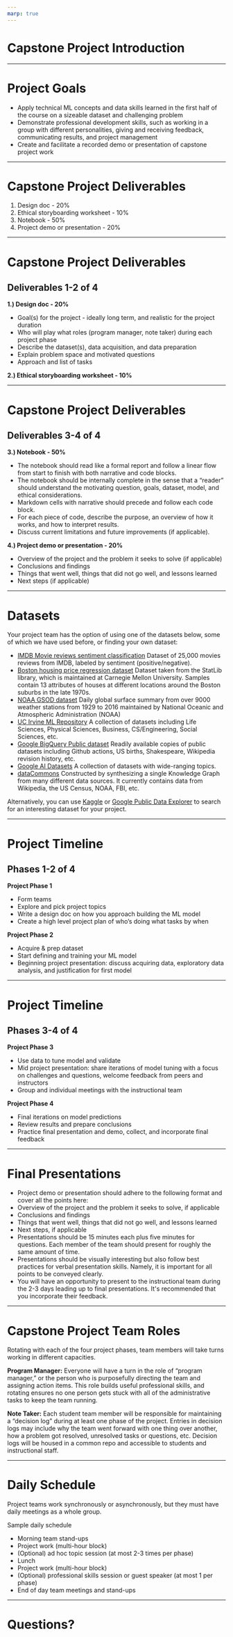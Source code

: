 ```yaml
---
marp: true
---
```


# Capstone Project Introduction

<!--
Today we'll begin discussing the culminating assignment for this course: the capstone project. We'll begin by going over the project goals, guidelines, deliverables, and timeline in this presentation. Please feel free to ask questions as we go through. Later on we'll move into discussing project topic ideation and begin the process of forming teams. 
-->

---

# Project Goals

* Apply technical ML concepts and data skills learned in the first half of the course on a sizeable dataset and challenging problem
* Demonstrate professional development skills, such as working in a group with different personalities, giving and receiving feedback, communicating results, and project management
* Create and facilitate a recorded demo or presentation of capstone project work

<!--
A significant amount of this course and class time are intentionally devoted to the capstone project.

We do this because employers want to see and hear about times you have worked collaboratively with other people in pursuit of a shared goal. Truthfully, that's much of professional life. You are better equipped to make your case to employers that you have experience working with others toward a technical goal if you have specific projects you can speak to, both listed on your resume and in your interview answers. The capstone project is one of those experiences, and it also allows you to apply the skills you've learned so far to create a specific project and present it.
-->

---

# Capstone Project Deliverables

1. Design doc - 20%
1. Ethical storyboarding worksheet - 10%
1. Notebook - 50%
1. Project demo or presentation - 20% 

<!--
Here are the deliverables for the capstone project. We'll go into each of them in more detail now.
-->

--- 

# Capstone Project Deliverables

## Deliverables 1-2 of 4

**1.) Design doc - 20%**
* Goal(s) for the project - ideally long term, and realistic for the project duration
* Who will play what roles (program manager, note taker) during each project phase
* Describe the dataset(s), data acquisition, and data preparation
* Explain problem space and motivated questions
* Approach and list of tasks

**2.) Ethical storyboarding worksheet - 10%**

<!--
First your team will complete a design doc that lays out the goals for your team's unique project, which team members will play what roles during each of the project phases, data-releated information, what problem your project seeks to solve, and a list of tasks you'll complete in pursuit of that solution. A design doc template will be provided.

Next you'll complete an ethical storyboarding worksheet that facilitates thought and discussion about the ethical implications of your project idea. Again, a template will be provided. 
-->

---

# Capstone Project Deliverables

## Deliverables 3-4 of 4

**3.) Notebook - 50%**
* The notebook should read like a formal report and follow a linear flow from start to finish with both narrative and code blocks. 
* The notebook should be internally complete in the sense that a “reader” should understand the motivating question, goals, dataset, model, and ethical considerations. 
* Markdown cells with narrative should precede and follow each code block.
* For each piece of code, describe the purpose, an overview of how it works, and how to interpret results.
* Discuss current limitations and future improvements (if applicable).

**4.) Project demo or presentation - 20%**
* Overview of the project and the problem it seeks to solve (if applicable)
* Conclusions and findings
* Things that went well, things that did not go well, and lessons learned
* Next steps (if applicable)

<!--
In addition to the design doc and ethical storyboarding exercise, your team will submit a notebook of your project's narrative and code blocks that reads like a formal report. For each piece of code, you should describe the purpose, an overview of hot it works, and how to interpret the results. If applicable, include a discussion of current limitations and future improvements.

Last is the project demo or presentation. We'll get into the specific requirements for the project presentation later on in this discussion.
--> 

---

# Datasets

Your project team has the option of using one of the datasets below, some of which we have used before, or finding your own dataset:

* [IMDB Movie reviews sentiment classification](https://keras.io/datasets/#imdb-movie-reviews-sentiment-classification) Dataset of 25,000 movies reviews from IMDB, labeled by sentiment (positive/negative).
* [Boston housing price regression dataset](https://keras.io/datasets/#boston-housing-price-regression-dataset) Dataset taken from the StatLib library, which is maintained at Carnegie Mellon University. Samples contain 13 attributes of houses at different locations around the Boston suburbs in the late 1970s.
* [NOAA GSOD dataset](https://www.kaggle.com/noaa/gsod) Daily global surface summary from over 9000 weather stations from 1929 to 2016 maintained by National Oceanic and Atmospheric Administration (NOAA)
* [UC Irvine ML Repository](https://archive.ics.uci.edu/ml/datasets.html) A collection of datasets including Life Sciences, Physical Sciences, Business, CS/Engineering, Social Sciences, etc.
* [Google BigQuery Public dataset](https://cloud.google.com/bigquery/public-data/) Readily available copies of public datasets including Github actions, US births, Shakespeare, Wikipedia revision history, etc.
* [Google AI Datasets](https://ai.google/tools/datasets/) A collection of datasets with wide-ranging topics.
* [dataCommons](https://browser.datacommons.org/) Constructed by synthesizing a single Knowledge Graph from many different data sources. It currently contains data from Wikipedia, the US Census, NOAA, FBI, etc.

Alternatively, you can use [Kaggle](https://www.kaggle.com/datasets) or [Google Public Data Explorer](https://www.google.com/publicdata/directory) to search for an interesting dataset for your project.

<!--
Linked here are some datasets your team can consider using for your project. Alternatively, Kaggle and Google Public Data Explorer have datasets to look through, too.
-->

---

# Project Timeline

## Phases 1-2 of 4

**Project Phase 1**
* Form teams
* Explore and pick project topics
* Write a design doc on how you approach building the ML model
* Create a high level project plan of who’s doing what tasks by when

**Project Phase 2**
* Acquire & prep dataset
* Start defining and training your ML model
* Beginning project presentation: discuss acquiring data, exploratory data analysis, and justification for first model

<!--
There are four distinct phases of the capstone project. The first involves forming teams, exploring and picking project topics, and completeing the design doc and project plan to guide your work. Please note a template will NOT be provided for the project plan. The project plan format will be up to your team to decide. You're welcome to use one we worked on the project management session or create a new one.

The second project phase includes acquiring and prepping your team's dataset, defining and training your ML model, and beginning designing your project presentation or demo.
--> 

---

# Project Timeline

## Phases 3-4 of 4

**Project Phase 3**
* Use data to tune model and validate
* Mid project presentation: share iterations of model tuning with a focus on challenges and questions, welcome feedback from peers and instructors
* Group and individual meetings with the instructional team

**Project Phase 4**
* Final iterations on model predictions
* Review results and prepare conclusions
* Practice final presentation and demo, collect, and incorporate final feedback

<!--
The third project phase involves using data to tune and validate your model and continuing to work on your final presentation with peer and instructor feedback.

The fourth phase incluces final iterations on model predictions, reviewing results and preparing conclusions. And then, finally, you'll present your final presentations to the class. Now we'll transition into the expectations for your final presentations.
--> 

---

# Final Presentations

* Project demo or presentation should adhere to the following format and cover all the points here:
 * Overview of the project and the problem it seeks to solve, if applicable
 * Conclusions and findings
 * Things that went well, things that did not go well, and lessons learned
 * Next steps, if applicable
* Presentations should be 15 minutes each plus five minutes for questions. Each member of the team should present for roughly the same amount of time. 
* Presentations should be visually interesting but also follow best practices for verbal presentation skills. Namely, it is important for all points to be conveyed clearly. 
* You will have an opportunity to present to the instructional team during the 2-3 days leading up to final presentations. It's recommended that you incorporate their feedback.

<!--
Final presentations should include an overview of the project and the problem it seeks to solve, conclusions and findings, lessons learned, and a brief discussion fo what went well and what didn't go well. It should include any next steps your team has as you consider future developments for your project.

Each team's presentation should last 15 minutes, and there will be an additional five minutes allowed for Q&A. Every team member is expected to present for roughly the same amount of time. Please consider presentation best practices and make a presentation that is visually interesting and one that conveys your points clearly. 

You will have opportunities to practice your presentation for instructional staff, and we recommend taking advantage of those opportunities to refine your team's presentation.
-->

---

# Capstone Project Team Roles

Rotating with each of the four project phases, team members will take turns working in different capacities.

**Program Manager:** Everyone will have a turn in the role of “program manager,” or the person who is purposefully directing the team and assigning action items. This role builds useful professional skills, and rotating ensures no one person gets stuck with all of the administrative tasks to keep the team running.

**Note Taker:** Each student team member will be responsible for maintaining a “decision log” during at least one phase of the project. Entries in decision logs may include why the team went forward with one thing over another, how a problem got resolved, unresolved tasks or questions, etc. Decision logs will be housed in a common repo and accessible to students and instructional staff.

<!--
Next we'll talk briefly about team roles. In order to share the leadership and administrative burdens required for such a project, as well as get experience in both capacities, teams will rotate who is the program manager and who is the note taker. 

Note takers will be in charge of keeping a decision log that will be accessible to students and instructional staff. This log will include why certain courses of action were taken and not others

Program managers will assign tasks and keep the group on track during their respective turn in this role.
-->

---

# Daily Schedule

Project teams work synchronously or asynchronously, but they must have daily meetings as a whole group. 

Sample daily schedule
* Morning team stand-ups 
* Project work (multi-hour block)
* (Optional) ad hoc topic session (at most 2-3 times per phase)
* Lunch
* Project work (multi-hour block)
* (Optional) professional skills session or guest speaker (at most 1 per phase)
* End of day team meetings and stand-ups

<!--
During the capstone project phases, we will have  morning and afternoon “standups.” This is a very common industry practice, and for good reason! They allow group members an opportunity to raise issues or ask for help regarding anything that's blocking their work.

Every morning we'll take 10 minutes or less to share how your group will prioritize your time for the day and what you will feasibly get accomplished. Then at the end of the day, groups will come back together as a class to share what you accomplished during the day, anything you need help with, and what your focus will be the following day. This bookend standup structure will keep us on track and allow instructors to help as needed.
-->

---

# Questions?

